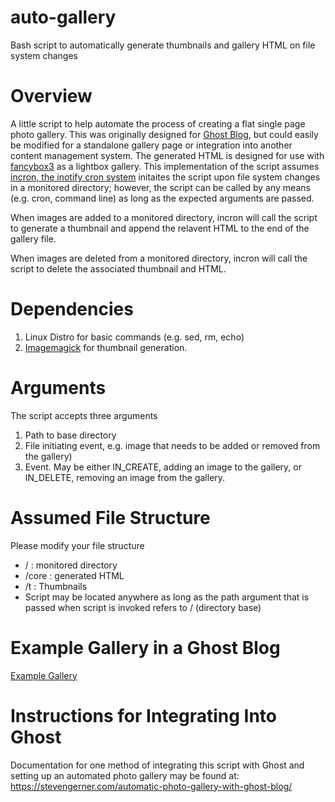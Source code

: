 # auto-gallery
Bash script to automatically generate thumbnails and gallery HTML on file system changes 

# Overview
A little script to help automate the process of creating a flat single page photo gallery. This was originally designed for [Ghost Blog](https://ghost.org/), but could easily be modified for a standalone gallery page or integration into another content management system. The generated HTML is designed for use with [fancybox3](https://fancyapps.com/fancybox/3/) as a lightbox gallery. This implementation of the script assumes [incron, the inotify cron system](http://inotify.aiken.cz/?section=incron&page=about&lang=en) initaites the script upon file system changes in a monitored directory; however, the script can be called by any means (e.g. cron, command line) as long as the expected arguments are passed.

When images are added to a monitored directory, incron will call the script to generate a thumbnail and append the relavent HTML to the end of the gallery file.

When images are deleted from a monitored directory, incron will call the script to delete the associated thumbnail and HTML.

# Dependencies
1. Linux Distro for basic commands (e.g. sed, rm, echo)
2. [Imagemagick](http://imagemagick.org/script/index.php) for thumbnail generation.

# Arguments
The script accepts three arguments
1. Path to base directory
1. File initiating event, e.g. image that needs to be added or removed from the gallery)
1. Event. May be either IN_CREATE, adding an image to the gallery, or IN_DELETE, removing an image from the gallery.

# Assumed File Structure
Please modify your file structure 
- / : monitored directory
- /core : generated HTML
- /t : Thumbnails
- Script may be located anywhere as long as the path argument that is passed when script is invoked refers to / (directory base)

# Example Gallery in a Ghost Blog
[Example Gallery](https://stevengerner.com/photos/)

# Instructions for Integrating Into Ghost
Documentation for one method of integrating this script with Ghost and setting up an automated photo gallery may be found at: https://stevengerner.com/automatic-photo-gallery-with-ghost-blog/
